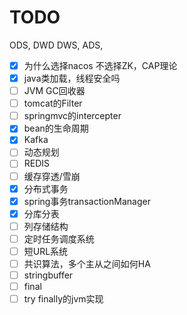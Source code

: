 # TODO 

ODS, DWD DWS, ADS,

- [x] 为什么选择nacos 不选择ZK，CAP理论
- [x] java类加载，线程安全吗
- [ ] JVM GC回收器
- [ ] tomcat的Filter
- [ ] springmvc的intercepter
- [x] bean的生命周期
- [x] Kafka
- [ ] 动态规划
- [ ] REDIS
- [ ] 缓存穿透/雪崩
- [x] 分布式事务
- [x] spring事务transactionManager
- [x] 分库分表
- [ ] 列存储结构
- [ ] 定时任务调度系统
- [ ] 短URL系统
- [ ] 共识算法，多个主从之间如何HA
- [ ] stringbuffer
- [ ] final
- [ ] try finally的jvm实现
